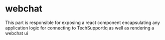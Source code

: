 # webchat

This part is responsible for exposing a react component encapsulating any application logic for connecting to TechSupportIq as well as rendering a webchat ui